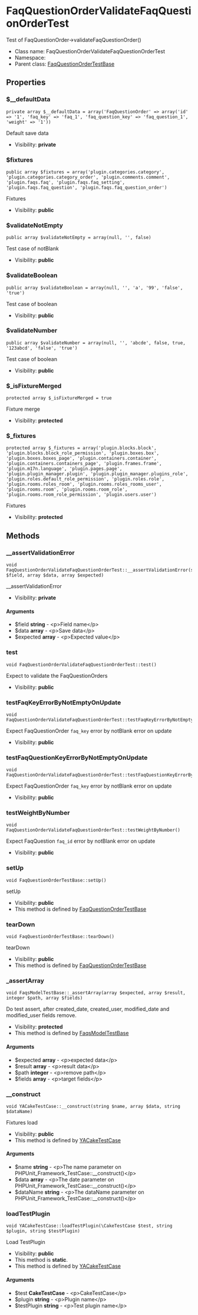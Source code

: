 FaqQuestionOrderValidateFaqQuestionOrderTest
===============

Test of FaqQuestionOrder-&gt;validateFaqQuestionOrder()




* Class name: FaqQuestionOrderValidateFaqQuestionOrderTest
* Namespace: 
* Parent class: [FaqQuestionOrderTestBase](FaqQuestionOrderTestBase.md)





Properties
----------


### $__defaultData

    private array $__defaultData = array('FaqQuestionOrder' => array('id' => '1', 'faq_key' => 'faq_1', 'faq_question_key' => 'faq_question_1', 'weight' => '1'))

Default save data



* Visibility: **private**


### $fixtures

    public array $fixtures = array('plugin.categories.category', 'plugin.categories.category_order', 'plugin.comments.comment', 'plugin.faqs.faq', 'plugin.faqs.faq_setting', 'plugin.faqs.faq_question', 'plugin.faqs.faq_question_order')

Fixtures



* Visibility: **public**


### $validateNotEmpty

    public array $validateNotEmpty = array(null, '', false)

Test case of notBlank



* Visibility: **public**


### $validateBoolean

    public array $validateBoolean = array(null, '', 'a', '99', 'false', 'true')

Test case of boolean



* Visibility: **public**


### $validateNumber

    public array $validateNumber = array(null, '', 'abcde', false, true, '123abcd', 'false', 'true')

Test case of boolean



* Visibility: **public**


### $_isFixtureMerged

    protected array $_isFixtureMerged = true

Fixture merge



* Visibility: **protected**


### $_fixtures

    protected array $_fixtures = array('plugin.blocks.block', 'plugin.blocks.block_role_permission', 'plugin.boxes.box', 'plugin.boxes.boxes_page', 'plugin.containers.container', 'plugin.containers.containers_page', 'plugin.frames.frame', 'plugin.m17n.language', 'plugin.pages.page', 'plugin.plugin_manager.plugin', 'plugin.plugin_manager.plugins_role', 'plugin.roles.default_role_permission', 'plugin.roles.role', 'plugin.rooms.roles_room', 'plugin.rooms.roles_rooms_user', 'plugin.rooms.room', 'plugin.rooms.room_role', 'plugin.rooms.room_role_permission', 'plugin.users.user')

Fixtures



* Visibility: **protected**


Methods
-------


### __assertValidationError

    void FaqQuestionOrderValidateFaqQuestionOrderTest::__assertValidationError(string $field, array $data, array $expected)

__assertValidationError



* Visibility: **private**


#### Arguments
* $field **string** - &lt;p&gt;Field name&lt;/p&gt;
* $data **array** - &lt;p&gt;Save data&lt;/p&gt;
* $expected **array** - &lt;p&gt;Expected value&lt;/p&gt;



### test

    void FaqQuestionOrderValidateFaqQuestionOrderTest::test()

Expect to validate the FaqQuestionOrders



* Visibility: **public**




### testFaqKeyErrorByNotEmptyOnUpdate

    void FaqQuestionOrderValidateFaqQuestionOrderTest::testFaqKeyErrorByNotEmptyOnUpdate()

Expect FaqQuestionOrder `faq_key` error by notBlank error on update



* Visibility: **public**




### testFaqQuestionKeyErrorByNotEmptyOnUpdate

    void FaqQuestionOrderValidateFaqQuestionOrderTest::testFaqQuestionKeyErrorByNotEmptyOnUpdate()

Expect FaqQuestionOrder `faq_key` error by notBlank error on update



* Visibility: **public**




### testWeightByNumber

    void FaqQuestionOrderValidateFaqQuestionOrderTest::testWeightByNumber()

Expect FaqQuestion `faq_id` error by notBlank error on update



* Visibility: **public**




### setUp

    void FaqQuestionOrderTestBase::setUp()

setUp



* Visibility: **public**
* This method is defined by [FaqQuestionOrderTestBase](FaqQuestionOrderTestBase.md)




### tearDown

    void FaqQuestionOrderTestBase::tearDown()

tearDown



* Visibility: **public**
* This method is defined by [FaqQuestionOrderTestBase](FaqQuestionOrderTestBase.md)




### _assertArray

    void FaqsModelTestBase::_assertArray(array $expected, array $result, integer $path, array $fields)

Do test assert, after created_date, created_user, modified_date and modified_user fields remove.



* Visibility: **protected**
* This method is defined by [FaqsModelTestBase](FaqsModelTestBase.md)


#### Arguments
* $expected **array** - &lt;p&gt;expected data&lt;/p&gt;
* $result **array** - &lt;p&gt;result data&lt;/p&gt;
* $path **integer** - &lt;p&gt;remove path&lt;/p&gt;
* $fields **array** - &lt;p&gt;target fields&lt;/p&gt;



### __construct

    void YACakeTestCase::__construct(string $name, array $data, string $dataName)

Fixtures load



* Visibility: **public**
* This method is defined by [YACakeTestCase](YACakeTestCase.md)


#### Arguments
* $name **string** - &lt;p&gt;The name parameter on PHPUnit_Framework_TestCase::__construct()&lt;/p&gt;
* $data **array** - &lt;p&gt;The date parameter on PHPUnit_Framework_TestCase::__construct()&lt;/p&gt;
* $dataName **string** - &lt;p&gt;The dataName parameter on PHPUnit_Framework_TestCase::__construct()&lt;/p&gt;



### loadTestPlugin

    void YACakeTestCase::loadTestPlugin(\CakeTestCase $test, string $plugin, string $testPlugin)

Load TestPlugin



* Visibility: **public**
* This method is **static**.
* This method is defined by [YACakeTestCase](YACakeTestCase.md)


#### Arguments
* $test **CakeTestCase** - &lt;p&gt;CakeTestCase&lt;/p&gt;
* $plugin **string** - &lt;p&gt;Plugin name&lt;/p&gt;
* $testPlugin **string** - &lt;p&gt;Test plugin name&lt;/p&gt;


